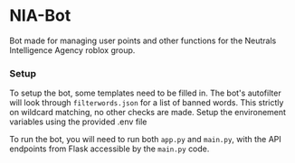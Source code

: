 # NIA-Bot

Bot made for managing user points and other functions for the Neutrals Intelligence Agency roblox group.

### Setup 

To setup the bot, some templates need to be filled in.
The bot's autofilter will look through ``filterwords.json`` for a list of banned words. This strictly on wildcard matching, no other checks are made.
Setup the environement variables using the provided .env file

To run the bot, you will need to run both ``app.py`` and ``main.py``, with the API endpoints from Flask accessible by the ``main.py`` code.
